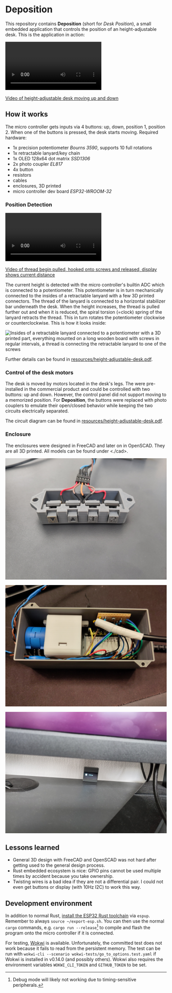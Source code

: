 # Deposition

This repository contains **Deposition** (short for *Desk Position*), a small embedded application that controls the position of an height-adjustable desk.
This is the application in action:

<video src="https://github.com/user-attachments/assets/10c666cf-5465-435d-b400-dcfeb9302840"></video>

[Video of height-adjustable desk moving up and down](./resources/demo.mp4)

## How it works

The micro controller gets inputs via 4 buttons: up, down, position 1, position 2. When one of the buttons is pressed, the desk starts moving.
Required hardware:

- 1x precision potentiometer *Bourns 3590*, supports 10 full rotations
- 1x retractable lanyard/key chain
- 1x OLED 128x64 dot matrix *SSD1306*
- 2x photo coupler *EL817*
- 4x button
- resistors
- cables
- enclosures, 3D printed
- micro controller dev board *ESP32-WROOM-32*

### Position Detection

<video src="https://github.com/user-attachments/assets/6ebd7623-417b-41c7-af76-c692e692968f"></video>

[Video of thread begin pulled, hooked onto screws and released, display shows current distance](./resources/test-bench.mp4)

The current height is detected with the micro controller's builtin ADC which is connected to a potentiometer. This potentiometer is in turn mechanically connected
to the insides of a retractable lanyard with a few 3D printed connectors. The thread of the lanyard is connected to a horizontal stabilizer bar underneath the desk.
When the height increases, the thread is pulled further out and when it is reduced, the spiral torsion (=clock) spring of the lanyard retracts the thread. This in
turn rotates the potentiometer clockwise or counterclockwise. This is how it looks inside:

![Insides of a retractable lanyard connected to a potentiometer with a 3D printed part, everything mounted on a long wooden board with screws in regular intervals,
a thread is connecting the retractable lanyard to one of the screws](./resources/position-detection-insides.jpg)

Further details can be found in [resources/height-adjustable-desk.pdf](resources/height-adjustable-desk.pdf).

### Control of the desk motors

The desk is moved by motors located in the desk's legs. The were pre-installed in the commercial product and could be controlled with two buttons: up and down.
However, the control panel did not support moving to a memorized position. For **Deposition**, the buttons were replaced with photo couplers to emulate their
open/closed behavior while keeping the two circuits electrically separated.

The circuit diagram can be found in [resources/height-adjustable-desk.pdf](resources/height-adjustable-desk.pdf).

### Enclosure

The enclosures were designed in FreeCAD and later on in OpenSCAD. They are all 3D printed. All models can be found under <./cad>.

![Cuboid enclosure with four button protruding out the front and some cables going out the back](./resources/button-enclosure.jpg)

![Cuboid enclosure containing ESP32 dev board, potentiometer, a small PCB and lots of cables](./resources/main-enclosure.jpg)

![Small display inside 3D printed enclosure mounted on rear edge of desk](./resources/mounted-display.jpg)

## Lessons learned

- General 3D design with FreeCAD and OpenSCAD was not hard after getting used to the general design process.
- Rust embedded ecosystem is nice: GPIO pins cannot be used multiple times by accident because you take ownership.
- Twisting wires is a bad idea if they are not a differential pair. I could not even get buttons or display (with 10Hz I2C) to work this way.

## Development environment

In addition to normal Rust, [install the ESP32 Rust toolchain](https://docs.esp-rs.org/book/installation/riscv-and-xtensa.html) via `espup`.
Remember to always `source ~/export-esp.sh`. You can then use the normal `cargo` commands, e.g. `cargo run --release`[^1] to compile and flash
the program onto the micro controller if it is connected.

[^1]: Debug mode will likely not working due to timing-sensitive peripherals.

For testing, [Wokwi](https://github.com/wokwi/wokwi-cli) is available. Unfortunately, the committed test does not work because it fails to read from
the persistent memory. The test can be run with `wokwi-cli --scenario wokwi-tests/go_to_options.test.yaml` if Wokwi is installed in v0.14.0 (and possibly others).
Wokwi also requires the environment variables `WOKWI_CLI_TOKEN` and `GITHUB_TOKEN` to be set.
